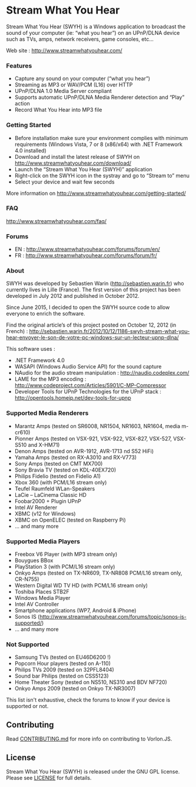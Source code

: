 # Stream What You Hear
Stream What You Hear (SWYH) is a Windows application to broadcast the sound of your computer (ie: “what you hear”) on an UPnP/DLNA device such as TVs, amps, network receivers, game consoles, etc...

Web site : http://www.streamwhatyouhear.com/

### Features
- Capture any sound on your computer (“what you hear”)
- Streaming as MP3 or WAV/PCM (L16) over HTTP
- UPnP/DLNA 1.0 Media Server compliant
- Supports automatic UPnP/DLNA Media Renderer detection and “Play” action
- Record What You Hear into MP3 file

### Getting Started
- Before installation make sure your environment complies with minimum requirements  (Windows Vista, 7 or 8 (x86/x64) with .NET Framework 4.0 installed)
- Download and install the latest release of SWYH on http://www.streamwhatyouhear.com/download/
- Launch the “Stream What You Hear (SWYH)” application
- Right-click on the SWYH icon in the systray and go to “Stream to” menu
- Select your device and wait few seconds

More information on http://www.streamwhatyouhear.com/getting-started/
 
### FAQ
http://www.streamwhatyouhear.com/faq/

### Forums
- EN : http://www.streamwhatyouhear.com/forums/forum/en/
- FR :  http://www.streamwhatyouhear.com/forums/forum/fr/

### About
SWYH was developed by Sebastien Warin (http://sebastien.warin.fr) who currently lives in Lille (France). The first version of this project has been developed in July 2012 and published in October 2012.

Since June 2015, I decided to open the SWYH source code to allow everyone to enrich the software.

Find the original article’s of this project posted on October 12, 2012 (in French) : http://sebastien.warin.fr/2012/10/12/1186-swyh-stream-what-you-hear-envoyer-le-son-de-votre-pc-windows-sur-un-lecteur-upnp-dlna/

This software uses :
- .NET Framework 4.0
- WASAPI (Windows Audio Service API) for the sound capture
- NAudio for the audio stream manipulation : http://naudio.codeplex.com/
- LAME for the MP3 encoding : http://www.codeproject.com/Articles/5901/C-MP-Compressor
- Developer Tools for UPnP Technologies for the UPnP stack : http://opentools.homeip.net/dev-tools-for-upnp

### Supported Media Renderers
- Marantz Amps (tested on SR6008, NR1504, NR1603, NR1604, media m-cr610)
- Pionner Amps (tested on VSX-921, VSX-922, VSX-827, VSX-527, VSX-S510 and X-HM71)
- Denon Amps (tested on AVR-1912, AVR-1713 nd S52 HiFi)
- Yamaha Amps (tested on RX-A3010 and  RX-V773)
- Sony Amps (tested on CMT MX700)
- Sony Bravia TV (tested on KDL-40EX720)
- Philips Fidelio (tested on Fidelio A1)
- Xbox 360  (with PCM/L16 stream only)
- Teufel Raumfeld WLan-Speakers
- LaCie – LaCinema Classic HD
- Foobar2000 + Plugin UPnP
- Intel AV Renderer
- XBMC (v12 for Windows)
- XBMC on OpenELEC (tested on Raspberry Pi)
- … and many more

### Supported Media Players
- Freebox V6 Player (with MP3 stream only)
- Bouygues BBox
- PlayStation 3 (with PCM/L16 stream only)
- Onkyo Amps (tested on TX-NR609, TX-NR808 PCM/L16 stream only, CR-N755)
- Western Digital WD TV HD (with PCM/L16 stream only)
- Toshiba Places STB2F
- Windows Media Player
- Intel AV Controller
- Smartphone applications (WP7, Android & iPhone)
- Sonos IS (http://www.streamwhatyouhear.com/forums/topic/sonos-is-supported/)
- … and many more

### Not Supported
- Samsung TVs (tested on EU46D6200 !)
- Popcorn Hour players (tested on A-110)
- Philips TVs 2009 (tested on 32PFL8404)
- Sound bar Philips (tested on CSS5123)
- Home Theater Sony (tested on NS510, NS310 and BDV NF720)
- Onkyo Amps 2009 (tested  on Onkyo TX-NR3007)

This list isn't exhaustive, check the forums to know if your device is supported or not.

Contributing
----
Read [CONTRIBUTING.md](CONTRIBUTING.md) for more info on contributing to Vorlon.JS.

License
----
Stream What You Hear (SWYH) is released under the GNU GPL license. Please see [LICENSE](LICENSE) for full details.
